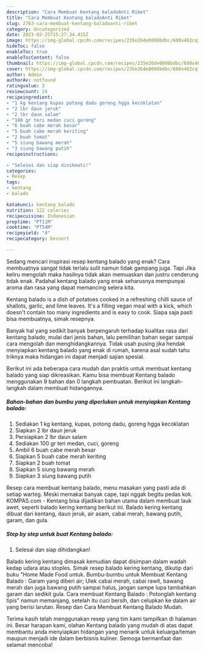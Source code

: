 ```yaml
---
description: "Cara Membuat Kentang baladoAnti Ribet"
title: "Cara Membuat Kentang baladoAnti Ribet"
slug: 2763-cara-membuat-kentang-baladoanti-ribet
category: Uncategorized
date: 2023-02-25T15:27:34.415Z
image: https://img-global.cpcdn.com/recipes/235e26de0098bdbc/680x482cq70/kentang-balado-foto-resep-utama.jpg
hideToc: false
enableToc: true
enableTocContent: false
thumbnail: https://img-global.cpcdn.com/recipes/235e26de0098bdbc/680x482cq70/kentang-balado-foto-resep-utama.jpg
cover: https://img-global.cpcdn.com/recipes/235e26de0098bdbc/680x482cq70/kentang-balado-foto-resep-utama.jpg
author: Admin
authorAv: notfound
ratingvalue: 3
reviewcount: 14
recipeingredient:
- "1 kg kentang kupas potong dadu goreng hgga kecoklatan"
- "2 lbr daun jeruk"
- "2 lbr daun salam"
- "100 gr teri medan cuci goreng"
- "6 buah cabe merah besar"
- "5 buah cabe merah keriting"
- "2 buah tomat"
- "5 siung bawang merah"
- "3 siung bawang putih"
recipeinstructions:

- "Selesai dan siap dinikmati!"
categories:
- Resep
tags:
- kentang
- balado

katakunci: kentang balado 
nutrition: 122 calories
recipecuisine: Indonesian
preptime: "PT11M"
cooktime: "PT54M"
recipeyield: "4"
recipecategory: Dessert

---
```



Sedang mencari inspirasi resep kentang balado yang enak? Cara membuatnya sangat tidak terlalu sulit namun tidak gampang juga. Tapi Jika keliru mengolah maka hasilnya tidak akan memuaskan dan justru cenderung tidak enak. Padahal kentang balado yang enak seharusnya mempunyai aroma dan rasa yang dapat memancing selera kita.


Kentang balado is a dish of potatoes cooked in a refreshing chilli sauce of shallots, garlic, and lime leaves. It&#39;s a filling vegan meal with a kick, which doesn&#39;t contain too many ingredients and is easy to cook. Siapa saja pasti bisa membuatnya, simak resepnya.

Banyak hal yang sedikit banyak berpengaruh terhadap kualitas rasa dari kentang balado, mulai dari jenis bahan, lalu pemilihan bahan segar sampai cara mengolah dan menghidangkannya. Tidak usah pusing jika hendak menyiapkan kentang balado yang enak di rumah, karena asal sudah tahu triknya maka hidangan ini dapat menjadi sajian spesial.


Berikut ini ada beberapa cara mudah dan praktis untuk membuat kentang balado yang siap dikreasikan. Kamu bisa membuat Kentang balado menggunakan 9 bahan dan 0 langkah pembuatan. Berikut ini langkah-langkah dalam membuat hidangannya.

<!--inarticleads1-->

##### Bahan-bahan dan bumbu yang diperlukan untuk menyiapkan Kentang balado:

1. Sediakan 1 kg kentang, kupas, potong dadu, goreng hgga kecoklatan
1. Siapkan 2 lbr daun jeruk
1. Persiapkan 2 lbr daun salam
1. Sediakan 100 gr teri medan, cuci, goreng
1. Ambil 6 buah cabe merah besar
1. Siapkan 5 buah cabe merah keriting
1. Siapkan 2 buah tomat
1. Siapkan 5 siung bawang merah
1. Siapkan 3 siung bawang putih


Resep cara membuat kentang balado, menu masakan yang pasti ada di setiap warteg. Meski memakai banyak cape, tapi nggak begitu pedas kok. KOMPAS.com - Kentang bisa dijadikan bahan utama dalam membuat lauk awet, seperti balado kering kentang berikut ini. Balado kering kentang dibuat dari kentang, daun jeruk, air asam, cabai merah, bawang putih, garam, dan gula. 

<!--inarticleads2-->

##### Step by step untuk buat Kentang balado:


1. Selesai dan siap dihidangkan!

Balado kering kentang dimasak kemudian dapat disimpan dalam wadah kedap udara atau stoples. Simak resep balado kering kentang, dikutip dari buku &#34;Home Made Food untuk. Bumbu-bumbu untuk Membuat Kentang Balado : Garam yang diberi air; Ulek cabai merah, cabai rawit, bawang merah dan juga bawang putih sampai halus, jangan sampe lupa tambahkan garam dan sedikit gula. Cara membuat Kentang Balado : Potonglah kentang tipis&#34; namun memanjang, setelah itu cuci bersih, dan celupkan ke dalam air yang berisi larutan. Resep dan Cara Membuat Kentang Balado Mudah. 

Terima kasih telah menggunakan resep yang tim kami tampilkan di halaman ini. Besar harapan kami, olahan Kentang balado yang mudah di atas dapat membantu anda menyiapkan hidangan yang menarik untuk keluarga/teman maupun menjadi ide dalam berbisnis kuliner. Semoga bermanfaat dan selamat mencoba!
